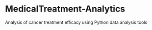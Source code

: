 # MedicalTreatment-Analytics
Analysis of cancer treatment efficacy using Python data analysis tools
